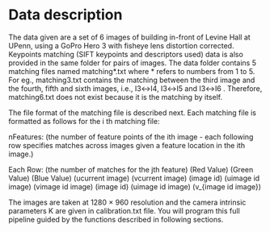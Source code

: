 # Data description

The data given are a set of 6 images of building in-front of Levine Hall at UPenn, using a GoPro Hero 3 with fisheye lens distortion corrected. Keypoints matching (SIFT keypoints and descriptors used) data is also provided in the same folder for pairs of images. The data folder contains 5 matching files named matching*.txt where * refers to numbers from 1 to 5. For eg., matching3.txt contains the matching between the third image and the fourth, fifth and sixth images, i.e., I3↔I4, I3↔I5 and I3↔I6 . Therefore, matching6.txt does not exist because it is the matching by itself.

The file format of the matching file is described next. Each matching file is formatted as follows for the i th matching file:

nFeatures: (the number of feature points of the ith image - each following row specifies matches across images given a feature location in the ith image.)

Each Row: (the number of matches for the jth feature) (Red Value) (Green Value) (Blue Value) (ucurrent image) (vcurrent image) (image id) (uimage id image) (vimage id image) (image id) (uimage id image) (v_{image id image})

The images are taken at 1280 × 960 resolution and the camera intrinsic parameters K are given in calibration.txt file. You will program this full pipeline guided by the functions described in following sections.
